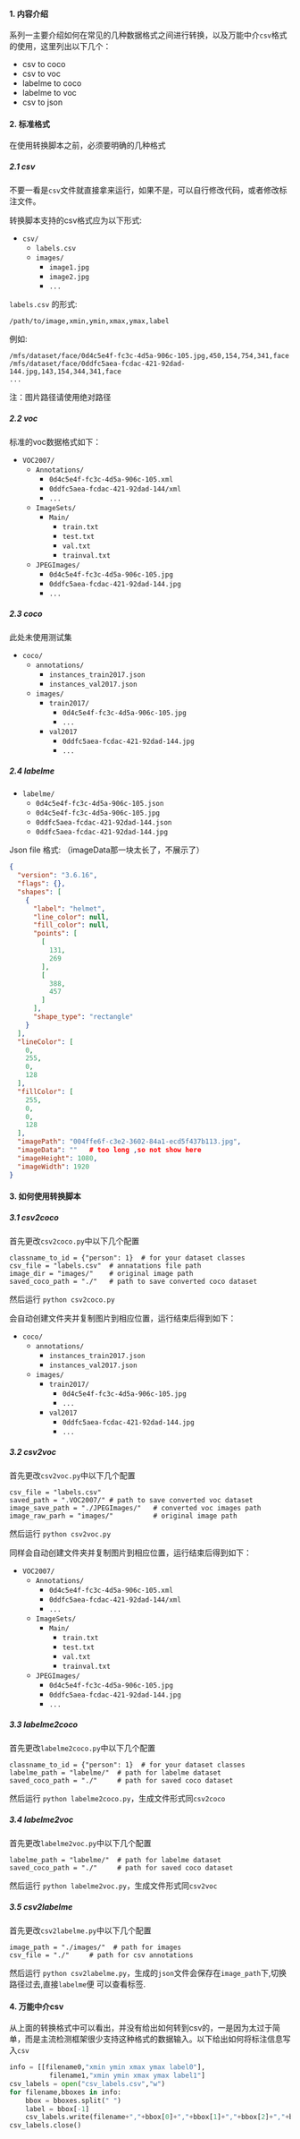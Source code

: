 <h4 id="1">1. 内容介绍</h4>

系列一主要介绍如何在常见的几种数据格式之间进行转换，以及万能中介`csv`格式的使用，这里列出以下几个：

- csv to coco
- csv to voc
- labelme to coco
- labelme to voc
- csv to json

<h4 id="2">2. 标准格式</h4>

在使用转换脚本之前，必须要明确的几种格式

<h5 id="2.1">2.1 csv</h5>

不要一看是`csv`文件就直接拿来运行，如果不是，可以自行修改代码，或者修改标注文件。

转换脚本支持的csv格式应为以下形式:

- `csv/`
    - `labels.csv`
    - `images/`
        - `image1.jpg`
        - `image2.jpg`
        - `...`

`labels.csv` 的形式: 

`/path/to/image,xmin,ymin,xmax,ymax,label`

例如:

```
/mfs/dataset/face/0d4c5e4f-fc3c-4d5a-906c-105.jpg,450,154,754,341,face
/mfs/dataset/face/0ddfc5aea-fcdac-421-92dad-144.jpg,143,154,344,341,face
...
```
注：图片路径请使用绝对路径

<h5 id="2.2">2.2 voc</h5>

标准的voc数据格式如下：

- `VOC2007/`
    - `Annotations/`
        - `0d4c5e4f-fc3c-4d5a-906c-105.xml`
        - `0ddfc5aea-fcdac-421-92dad-144/xml`
        - `...`
    - `ImageSets/`
        - `Main/`
            - `train.txt`
            - `test.txt`
            - `val.txt`
            - `trainval.txt`
    - `JPEGImages/`
        - `0d4c5e4f-fc3c-4d5a-906c-105.jpg`
        - `0ddfc5aea-fcdac-421-92dad-144.jpg`
        - `...`

<h5 id="2.3">2.3 coco</h5>

此处未使用测试集

- `coco/`
    - `annotations/`
        - `instances_train2017.json`
        - `instances_val2017.json`
    - `images/`
        - `train2017/`
            - `0d4c5e4f-fc3c-4d5a-906c-105.jpg`
            - `...`
        - `val2017`
            - `0ddfc5aea-fcdac-421-92dad-144.jpg`
            - `...`

<h5 id="2.4">2.4 labelme</h5>


- `labelme/`
    - `0d4c5e4f-fc3c-4d5a-906c-105.json`
    - `0d4c5e4f-fc3c-4d5a-906c-105.jpg`
    - `0ddfc5aea-fcdac-421-92dad-144.json`
    - `0ddfc5aea-fcdac-421-92dad-144.jpg`

Json file 格式:
（imageData那一块太长了，不展示了）

```json
{
  "version": "3.6.16",
  "flags": {},
  "shapes": [
    {
      "label": "helmet",
      "line_color": null,
      "fill_color": null,
      "points": [
        [
          131,
          269
        ],
        [
          388,
          457
        ]
      ],
      "shape_type": "rectangle"
    }
  ],
  "lineColor": [
    0,
    255,
    0,
    128
  ],
  "fillColor": [
    255,
    0,
    0,
    128
  ],
  "imagePath": "004ffe6f-c3e2-3602-84a1-ecd5f437b113.jpg",
  "imageData": ""   # too long ,so not show here
  "imageHeight": 1080,
  "imageWidth": 1920
}
```

<h4 id="3">3. 如何使用转换脚本</h4>

<h5 id="3.1">3.1 csv2coco</h5>

首先更改`csv2coco.py`中以下几个配置

```
classname_to_id = {"person": 1}  # for your dataset classes
csv_file = "labels.csv"  # annatations file path
image_dir = "images/"    # original image path
saved_coco_path = "./"   # path to save converted coco dataset
```

然后运行 `python csv2coco.py`

会自动创建文件夹并复制图片到相应位置，运行结束后得到如下：

- `coco/`
    - `annotations/`
        - `instances_train2017.json`
        - `instances_val2017.json`
    - `images/`
        - `train2017/`
            - `0d4c5e4f-fc3c-4d5a-906c-105.jpg`
            - `...`
        - `val2017`
            - `0ddfc5aea-fcdac-421-92dad-144.jpg`
            - `...`

<h5 id="3.2">3.2 csv2voc</h5>

首先更改`csv2voc.py`中以下几个配置

```
csv_file = "labels.csv"
saved_path = ".VOC2007/" # path to save converted voc dataset     
image_save_path = "./JPEGImages/"   # converted voc images path
image_raw_parh = "images/"          # original image path
```

然后运行 `python csv2voc.py`

同样会自动创建文件夹并复制图片到相应位置，运行结束后得到如下：


- `VOC2007/`
    - `Annotations/`
        - `0d4c5e4f-fc3c-4d5a-906c-105.xml`
        - `0ddfc5aea-fcdac-421-92dad-144/xml`
        - `...`
    - `ImageSets/`
        - `Main/`
            - `train.txt`
            - `test.txt`
            - `val.txt`
            - `trainval.txt`
    - `JPEGImages/`
        - `0d4c5e4f-fc3c-4d5a-906c-105.jpg`
        - `0ddfc5aea-fcdac-421-92dad-144.jpg`
        - `...`

<h5 id="3.3">3.3 labelme2coco</h5>

首先更改`labelme2coco.py`中以下几个配置

```
classname_to_id = {"person": 1}  # for your dataset classes
labelme_path = "labelme/"  # path for labelme dataset
saved_coco_path = "./"     # path for saved coco dataset
```
然后运行 `python labelme2coco.py`，生成文件形式同`csv2coco`

<h5 id="3.4">3.4 labelme2voc</h5>

首先更改`labelme2voc.py`中以下几个配置

```
labelme_path = "labelme/"  # path for labelme dataset
saved_coco_path = "./"     # path for saved coco dataset
```
然后运行 `python labelme2voc.py`，生成文件形式同`csv2voc`

<h5 id="3.5">3.5 csv2labelme</h5>

首先更改`csv2labelme.py`中以下几个配置

```
image_path = "./images/"  # path for images
csv_file = "./"     # path for csv annotations
```
然后运行 `python csv2labelme.py`，生成的`json`文件会保存在`image_path`下,切换路径过去,直接`labelme`便
可以查看标签.


<h4 id="4">4. 万能中介csv</h4>

从上面的转换格式中可以看出，并没有给出如何转到csv的，一是因为太过于简单，而是主流检测框架很少支持这种格式的数据输入。以下给出如何将标注信息写入`csv`

```python
info = [[filename0,"xmin ymin xmax ymax label0"],
          filename1,"xmin ymin xmax ymax label1"]
csv_labels = open("csv_labels.csv","w")
for filename,bboxes in info:
    bbox = bboxes.split(" ")
    label = bbox[-1]
    csv_labels.write(filename+","+bbox[0]+","+bbox[1]+","+bbox[2]+","+bbox[3]+","+label+"\n")
csv_labels.close()
```